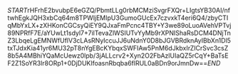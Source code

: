 $START$rHFrhE2bvubpE6eGZQ/PbmtLLg0rbMCMziSvgrFXQr+LIgtsYB30AI/nftwhEgkJQH3xbCq64m8TPWljEMIpU3GumoGUcEx7czvxkT4eri6Q4/zbyCTIqMbYxLX+zXHKonCGCsyQiEY9QJxaFmPcnc4TBY+Y3we89oLuoAVehVPTvj89NPRfF7E/aYUwLt1sdyl7+7ilTevaZlWSIUTvYyMb9rXPNIShaRsDCM4DNjTnZ3LbqeLgEMNWfUflV3cLAsRNyIccuJJ6uNdnY0D8bJGVBRdknAyIBbXn1Dl5txTJdxKia41yr6MU32pT8nYgEBcKYbqxSWFIAw5PnM6dJkbxIrZICrSvc3csZ8b5A4MBhiYQaMcUewz0lpb/3jALLcrv2+Xyn2O2FbAzlUIaQZ5rCqY+BaTsEF2Z1SoYR3lr8ORp1+0DjDUKlfoasnRbqba6flRUL0aBDn9orJmnDw==$END$